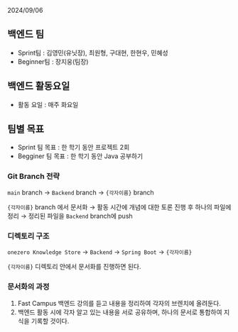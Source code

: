 2024/09/06
## 백엔드 팀
- Sprint팀 : 김영민(유닛장), 최원형, 구대현, 한현우, 민혜성
- Beginner팀 : 장지웅(팀장)

## 백엔드 활동요일
- 활동 요일 : 매주 화요일

## 팀별 목표
- Sprint 팀 목표 : 한 학기 동안 프로젝트 2회
- Begginer 팀 목표 : 한 학기 동안 Java 공부하기


### Git Branch 전략
`main` branch → `Backend` branch → `{각자이름}` branch

`{각자이름}` branch 에서 문서화 → 활동 시간에 개념에 대한 토론 진행 후 하나의 파일에 정리 → 정리된 파일을 `Backend` branch에 push

### 디렉토리 구조
`onezero Knowledge Store` → `Backend` → `Spring Boot` → `{각자이름}`

`{각자이름}` 디렉토리 안에서 문서화를 진행하면 된다.

### 문서화의 과정
1. Fast Campus 백엔드 강의를 듣고 내용을 정리하여 각자의 브렌치에 올려둔다.
2. 백엔드 활동 시에 각자 알고 있는 내용을 서로 공유하며, 하나의 문서로 통합하여 지식을 기록할 것이다.
